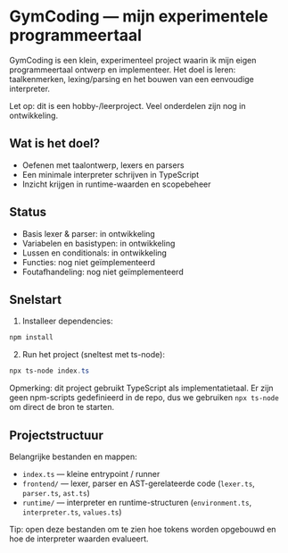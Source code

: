 # GymCoding — mijn experimentele programmeertaal

GymCoding is een klein, experimenteel project waarin ik mijn eigen programmeertaal ontwerp en implementeer. Het doel is leren: taalkenmerken, lexing/parsing en het bouwen van een eenvoudige interpreter.

Let op: dit is een hobby-/leerproject. Veel onderdelen zijn nog in ontwikkeling.

## Wat is het doel?

- Oefenen met taalontwerp, lexers en parsers
- Een minimale interpreter schrijven in TypeScript
- Inzicht krijgen in runtime-waarden en scopebeheer

## Status

- Basis lexer & parser: in ontwikkeling
- Variabelen en basistypen: in ontwikkeling
- Lussen en conditionals: in ontwikkeling
- Functies: nog niet geïmplementeerd
- Foutafhandeling: nog niet geïmplementeerd

## Snelstart

1. Installeer dependencies:

```powershell
npm install
```

2. Run het project (sneltest met ts-node):

```powershell
npx ts-node index.ts
```

Opmerking: dit project gebruikt TypeScript als implementatietaal. Er zijn geen npm-scripts gedefinieerd in de repo, dus we gebruiken `npx ts-node` om direct de bron te starten.

## Projectstructuur

Belangrijke bestanden en mappen:

- `index.ts` — kleine entrypoint / runner
- `frontend/` — lexer, parser en AST-gerelateerde code (`lexer.ts`, `parser.ts`, `ast.ts`)
- `runtime/` — interpreter en runtime-structuren (`environment.ts`, `interpreter.ts`, `values.ts`)

Tip: open deze bestanden om te zien hoe tokens worden opgebouwd en hoe de interpreter waarden evalueert.
